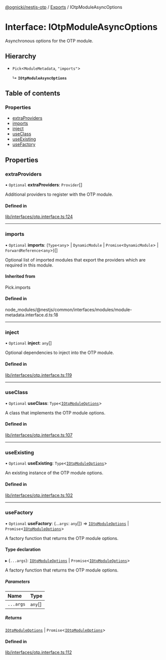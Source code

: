 [@ognicki/nestjs-otp](../README.md) / [Exports](../modules.md) / IOtpModuleAsyncOptions

# Interface: IOtpModuleAsyncOptions

Asynchronous options for the OTP module.

## Hierarchy

- `Pick`\<`ModuleMetadata`, ``"imports"``\>

  ↳ **`IOtpModuleAsyncOptions`**

## Table of contents

### Properties

- [extraProviders](IOtpModuleAsyncOptions.md#extraproviders)
- [imports](IOtpModuleAsyncOptions.md#imports)
- [inject](IOtpModuleAsyncOptions.md#inject)
- [useClass](IOtpModuleAsyncOptions.md#useclass)
- [useExisting](IOtpModuleAsyncOptions.md#useexisting)
- [useFactory](IOtpModuleAsyncOptions.md#usefactory)

## Properties

### extraProviders

• `Optional` **extraProviders**: `Provider`[]

Additional providers to register with the OTP module.

#### Defined in

[lib/interfaces/otp.interface.ts:124](https://github.com/mwognicki/nestjs-otp/blob/eb7d539/lib/interfaces/otp.interface.ts#L124)

___

### imports

• `Optional` **imports**: (`Type`\<`any`\> \| `DynamicModule` \| `Promise`\<`DynamicModule`\> \| `ForwardReference`\<`any`\>)[]

Optional list of imported modules that export the providers which are
required in this module.

#### Inherited from

Pick.imports

#### Defined in

node_modules/@nestjs/common/interfaces/modules/module-metadata.interface.d.ts:18

___

### inject

• `Optional` **inject**: `any`[]

Optional dependencies to inject into the OTP module.

#### Defined in

[lib/interfaces/otp.interface.ts:119](https://github.com/mwognicki/nestjs-otp/blob/eb7d539/lib/interfaces/otp.interface.ts#L119)

___

### useClass

• `Optional` **useClass**: `Type`\<[`IOtpModuleOptions`](IOtpModuleOptions.md)\>

A class that implements the OTP module options.

#### Defined in

[lib/interfaces/otp.interface.ts:107](https://github.com/mwognicki/nestjs-otp/blob/eb7d539/lib/interfaces/otp.interface.ts#L107)

___

### useExisting

• `Optional` **useExisting**: `Type`\<[`IOtpModuleOptions`](IOtpModuleOptions.md)\>

An existing instance of the OTP module options.

#### Defined in

[lib/interfaces/otp.interface.ts:102](https://github.com/mwognicki/nestjs-otp/blob/eb7d539/lib/interfaces/otp.interface.ts#L102)

___

### useFactory

• `Optional` **useFactory**: (...`args`: `any`[]) => [`IOtpModuleOptions`](IOtpModuleOptions.md) \| `Promise`\<[`IOtpModuleOptions`](IOtpModuleOptions.md)\>

A factory function that returns the OTP module options.

#### Type declaration

▸ (`...args`): [`IOtpModuleOptions`](IOtpModuleOptions.md) \| `Promise`\<[`IOtpModuleOptions`](IOtpModuleOptions.md)\>

A factory function that returns the OTP module options.

##### Parameters

| Name | Type |
| :------ | :------ |
| `...args` | `any`[] |

##### Returns

[`IOtpModuleOptions`](IOtpModuleOptions.md) \| `Promise`\<[`IOtpModuleOptions`](IOtpModuleOptions.md)\>

#### Defined in

[lib/interfaces/otp.interface.ts:112](https://github.com/mwognicki/nestjs-otp/blob/eb7d539/lib/interfaces/otp.interface.ts#L112)
